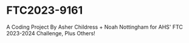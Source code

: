 # FTC2023-9161
A Coding Project
By Asher Childress + Noah Nottingham for AHS' FTC 2023-2024 Challenge, Plus Others!
